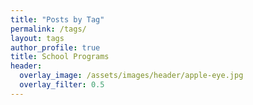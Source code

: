 ```yaml
---
title: "Posts by Tag"
permalink: /tags/
layout: tags
author_profile: true
title: School Programs
header:
  overlay_image: /assets/images/header/apple-eye.jpg
  overlay_filter: 0.5
---
```


